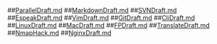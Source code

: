 ##[ParallelDraft.md](ParallelDraft.md)
##[MarkdownDraft.md](MarkdownDraft.md)
##[SVNDraft.md](SVNDraft.md)
##[EspeakDraft.md](EspeakDraft.md)
##[VimDraft.md](VimDraft.md)
##[GitDraft.md](GitDraft.md)
##[CliDraft.md](CliDraft.md)
##[LinuxDraft.md](LinuxDraft.md)
##[MacDraft.md](MacDraft.md)
##[FPDraft.md](FPDraft.md)
##[TranslateDraft.md](TranslateDraft.md)
##[NmapHack.md](NmapHack.md)
##[NginxDraft.md](NginxDraft.md)
